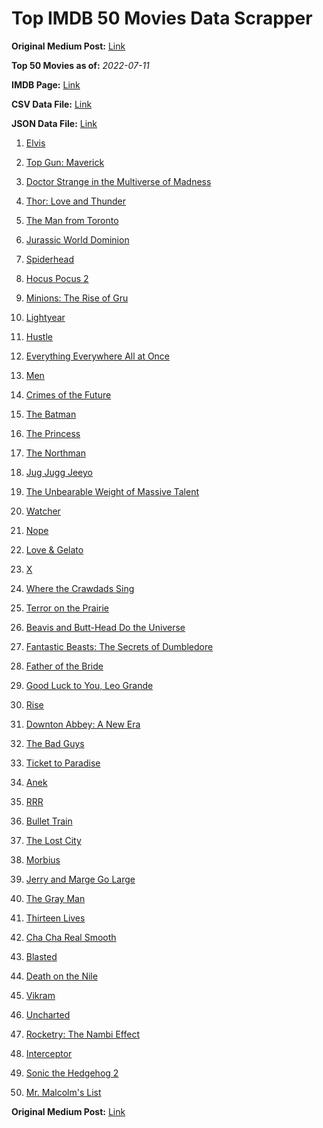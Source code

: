 # Top IMDB 50 Movies Data Scrapper

**Original Medium Post:** [Link](https://medium.com/@nishantsahoo/which-movie-should-i-watch-5c83a3c0f5b1) 

**Top 50 Movies as of:** _2022-07-11_

**IMDB Page:** [Link](http://www.imdb.com/search/title?release_date=2022,2022&title_type=feature)

**CSV Data File:** [Link](/Data/data.csv)

**JSON Data File:** [Link](/Data/data.json)

1. [Elvis](https://www.imdb.com/title/tt3704428/?ref_=adv_li_tt)

2. [Top Gun: Maverick](https://www.imdb.com/title/tt1745960/?ref_=adv_li_tt)

3. [Doctor Strange in the Multiverse of Madness](https://www.imdb.com/title/tt9419884/?ref_=adv_li_tt)

4. [Thor: Love and Thunder](https://www.imdb.com/title/tt10648342/?ref_=adv_li_tt)

5. [The Man from Toronto](https://www.imdb.com/title/tt11671006/?ref_=adv_li_tt)

6. [Jurassic World Dominion](https://www.imdb.com/title/tt8041270/?ref_=adv_li_tt)

7. [Spiderhead](https://www.imdb.com/title/tt9783600/?ref_=adv_li_tt)

8. [Hocus Pocus 2](https://www.imdb.com/title/tt11909878/?ref_=adv_li_tt)

9. [Minions: The Rise of Gru](https://www.imdb.com/title/tt5113044/?ref_=adv_li_tt)

10. [Lightyear](https://www.imdb.com/title/tt10298810/?ref_=adv_li_tt)

11. [Hustle](https://www.imdb.com/title/tt8009428/?ref_=adv_li_tt)

12. [Everything Everywhere All at Once](https://www.imdb.com/title/tt6710474/?ref_=adv_li_tt)

13. [Men](https://www.imdb.com/title/tt13841850/?ref_=adv_li_tt)

14. [Crimes of the Future](https://www.imdb.com/title/tt14549466/?ref_=adv_li_tt)

15. [The Batman](https://www.imdb.com/title/tt1877830/?ref_=adv_li_tt)

16. [The Princess](https://www.imdb.com/title/tt13406136/?ref_=adv_li_tt)

17. [The Northman](https://www.imdb.com/title/tt11138512/?ref_=adv_li_tt)

18. [Jug Jugg Jeeyo](https://www.imdb.com/title/tt13449624/?ref_=adv_li_tt)

19. [The Unbearable Weight of Massive Talent](https://www.imdb.com/title/tt11291274/?ref_=adv_li_tt)

20. [Watcher](https://www.imdb.com/title/tt12004038/?ref_=adv_li_tt)

21. [Nope](https://www.imdb.com/title/tt10954984/?ref_=adv_li_tt)

22. [Love & Gelato](https://www.imdb.com/title/tt15521050/?ref_=adv_li_tt)

23. [X](https://www.imdb.com/title/tt13560574/?ref_=adv_li_tt)

24. [Where the Crawdads Sing](https://www.imdb.com/title/tt9411972/?ref_=adv_li_tt)

25. [Terror on the Prairie](https://www.imdb.com/title/tt14043966/?ref_=adv_li_tt)

26. [Beavis and Butt-Head Do the Universe](https://www.imdb.com/title/tt14145426/?ref_=adv_li_tt)

27. [Fantastic Beasts: The Secrets of Dumbledore](https://www.imdb.com/title/tt4123432/?ref_=adv_li_tt)

28. [Father of the Bride](https://www.imdb.com/title/tt13249596/?ref_=adv_li_tt)

29. [Good Luck to You, Leo Grande](https://www.imdb.com/title/tt13352968/?ref_=adv_li_tt)

30. [Rise](https://www.imdb.com/title/tt11242162/?ref_=adv_li_tt)

31. [Downton Abbey: A New Era](https://www.imdb.com/title/tt11703710/?ref_=adv_li_tt)

32. [The Bad Guys](https://www.imdb.com/title/tt8115900/?ref_=adv_li_tt)

33. [Ticket to Paradise](https://www.imdb.com/title/tt14109724/?ref_=adv_li_tt)

34. [Anek](https://www.imdb.com/title/tt13919802/?ref_=adv_li_tt)

35. [RRR](https://www.imdb.com/title/tt8178634/?ref_=adv_li_tt)

36. [Bullet Train](https://www.imdb.com/title/tt12593682/?ref_=adv_li_tt)

37. [The Lost City](https://www.imdb.com/title/tt13320622/?ref_=adv_li_tt)

38. [Morbius](https://www.imdb.com/title/tt5108870/?ref_=adv_li_tt)

39. [Jerry and Marge Go Large](https://www.imdb.com/title/tt8323668/?ref_=adv_li_tt)

40. [The Gray Man](https://www.imdb.com/title/tt1649418/?ref_=adv_li_tt)

41. [Thirteen Lives](https://www.imdb.com/title/tt12262116/?ref_=adv_li_tt)

42. [Cha Cha Real Smooth](https://www.imdb.com/title/tt14376344/?ref_=adv_li_tt)

43. [Blasted](https://www.imdb.com/title/tt14866710/?ref_=adv_li_tt)

44. [Death on the Nile](https://www.imdb.com/title/tt7657566/?ref_=adv_li_tt)

45. [Vikram](https://www.imdb.com/title/tt9179430/?ref_=adv_li_tt)

46. [Uncharted](https://www.imdb.com/title/tt1464335/?ref_=adv_li_tt)

47. [Rocketry: The Nambi Effect](https://www.imdb.com/title/tt9263550/?ref_=adv_li_tt)

48. [Interceptor](https://www.imdb.com/title/tt14174940/?ref_=adv_li_tt)

49. [Sonic the Hedgehog 2](https://www.imdb.com/title/tt12412888/?ref_=adv_li_tt)

50. [Mr. Malcolm's List](https://www.imdb.com/title/tt12545566/?ref_=adv_li_tt)

**Original Medium Post:** [Link](https://medium.com/@nishantsahoo/which-movie-should-i-watch-5c83a3c0f5b1) 
